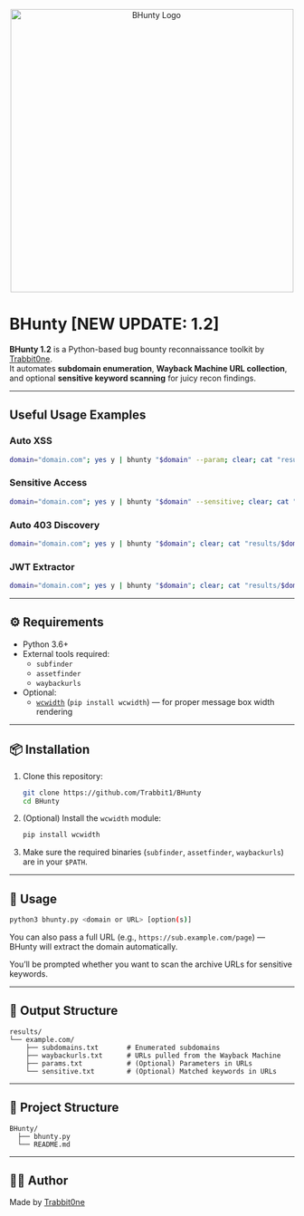 <p align="center">
  <img src="https://i.ibb.co/rGHnVhCQ/bhunty-logo-removebg-preview.png" alt="BHunty Logo" width="500"/>
</p>

# BHunty [NEW UPDATE: 1.2]

**BHunty 1.2** is a Python-based bug bounty reconnaissance toolkit by [Trabbit0ne](https://trabbit.glitch.me).  
It automates **subdomain enumeration**, **Wayback Machine URL collection**, and optional **sensitive keyword scanning** for juicy recon findings.

---
## Useful Usage Examples
### Auto XSS
```bash
domain="domain.com"; yes y | bhunty "$domain" --param; clear; cat "results/$domain/params.txt" | dalfox pipe
```
### Sensitive Access
```bash
domain="domain.com"; yes y | bhunty "$domain" --sensitive; clear; cat "results/$domain/sensitive.txt" | httpx -silent -sc
```
### Auto 403 Discovery
```bash
domain="domain.com"; yes y | bhunty "$domain"; clear; cat "results/$domain/waybackurls.txt" | httpx -silent -mc 403
```
### JWT Extractor
```bash
domain="domain.com"; yes y | bhunty "$domain"; clear; cat "results/$domain/waybackurls.txt" | grep -Eo 'eyJ[A-Za-z0-9_-]+\.[A-Za-z0-9_-]+\.[A-Za-z0-9_-]+'
```
---

## ⚙️ Requirements

- Python 3.6+
- External tools required:
  - `subfinder`
  - `assetfinder`
  - `waybackurls`
- Optional:
  - [`wcwidth`](https://pypi.org/project/wcwidth/) (`pip install wcwidth`) — for proper message box width rendering

---

## 📦 Installation

1. Clone this repository:
   ```bash
   git clone https://github.com/Trabbit1/BHunty
   cd BHunty
   ```

2. (Optional) Install the `wcwidth` module:
   ```bash
   pip install wcwidth
   ```

3. Make sure the required binaries (`subfinder`, `assetfinder`, `waybackurls`) are in your `$PATH`.

---

## 🧪 Usage

```bash
python3 bhunty.py <domain or URL> [option(s)]
```

You can also pass a full URL (e.g., `https://sub.example.com/page`) — BHunty will extract the domain automatically.

You’ll be prompted whether you want to scan the archive URLs for sensitive keywords.

---

## 📁 Output Structure

```
results/
└── example.com/
    ├── subdomains.txt       # Enumerated subdomains
    ├── waybackurls.txt      # URLs pulled from the Wayback Machine
    ├── params.txt           # (Optional) Parameters in URLs
    └── sensitive.txt        # (Optional) Matched keywords in URLs
```

---

## 📂 Project Structure

```
BHunty/
  ├── bhunty.py
  └── README.md
```

---

## 🧑‍💻 Author

Made by [Trabbit0ne](https://trabbit.glitch.me)
